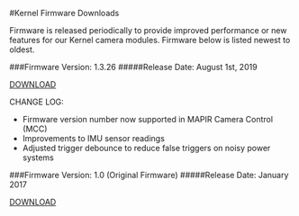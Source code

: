 #Kernel Firmware Downloads

Firmware is released periodically to provide improved performance or new features for our Kernel camera modules. Firmware below is listed newest to oldest.

###Firmware Version: 1.3.26
#####Release Date: August 1st, 2019

[DOWNLOAD](https://drive.google.com/file/d/1n3EJ64qRVRUebM475ZyPcHi_4UerM1S4/view?usp=sharing)

CHANGE LOG:
- Firmware version number now supported in MAPIR Camera Control (MCC)
- Improvements to IMU sensor readings
- Adjusted trigger debounce to reduce false triggers on noisy power systems

###Firmware Version: 1.0 (Original Firmware)
#####Release Date: January 2017 

[DOWNLOAD](https://drive.google.com/file/d/1XsCQ5GEm6RtXhr38G_uNtycUnO_rqO0a/view?usp=sharing)